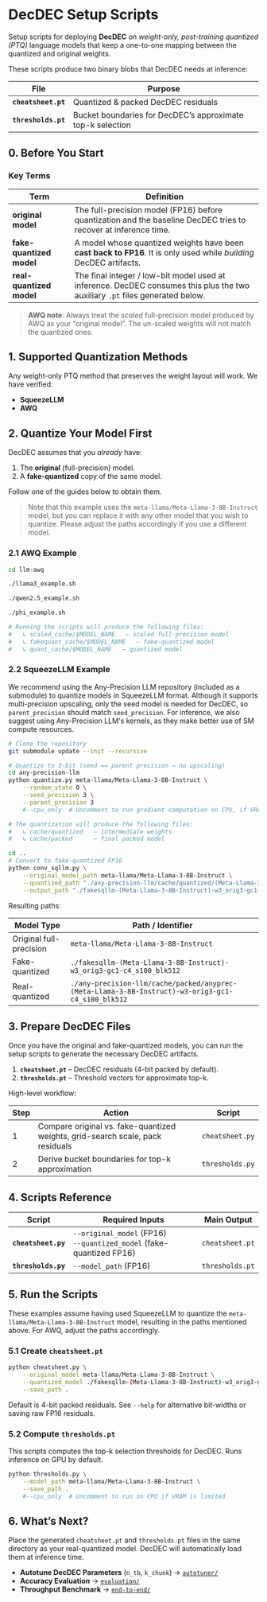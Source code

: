 # DecDEC Setup Scripts

Setup scripts for deploying **DecDEC** on *weight-only, post-training quantized (PTQ)* language models that keep a one-to-one mapping between the quantized and original weights.

These scripts produce two binary blobs that DecDEC needs at inference:

| File | Purpose |
| ---- | ------- |
| **`cheatsheet.pt`** | Quantized & packed DecDEC residuals |
| **`thresholds.pt`** | Bucket boundaries for DecDEC’s approximate top-k selection |

## 0. Before You Start

### Key Terms

| Term | Definition |
|------|------------|
| **original model** | The full-precision model (FP16) before quantization and the baseline DecDEC tries to recover at inference time. |
| **fake-quantized model** | A model whose quantized weights have been **cast back to FP16**. It is only used while *building* DecDEC artifacts. |
| **real-quantized model** | The final integer / low-bit model used at inference. DecDEC consumes this plus the two auxiliary `.pt` files generated below. |

> **AWQ note**: Always treat the *scaled* full-precision model produced by AWQ as your “original model”. The un-scaled weights will not match the quantized ones.

## 1. Supported Quantization Methods

Any weight-only PTQ method that preserves the weight layout will work. We have verified:

- **SqueezeLLM**
- **AWQ**

## 2. Quantize Your Model First

DecDEC assumes that you *already* have:

1. The **original** (full-precision) model.
2. A **fake-quantized** copy of the same model.

Follow one of the guides below to obtain them.

> Note that this example uses the `meta-llama/Meta-Llama-3-8B-Instruct` model, but you can replace it with any other model that you wish to quantize. Please adjust the paths accordingly if you use a different model.

### 2.1 AWQ Example

```bash
cd llm-awq

./llama3_example.sh

./qwen2.5_example.sh

./phi_example.sh

# Running the scripts will produce the following files:
#   ↳ scaled_cache/$MODEL_NAME   – scaled full-precision model
#   ↳ fakequant_cache/$MODEL_NAME   – fake-quantized model
#   ↳ quant_cache/$MODEL_NAME   – quantized model
```

### 2.2 SqueezeLLM Example

We recommend using the Any-Precision LLM repository (included as a submodule) to quantize models in SqueezeLLM format. Although it supports multi-precision upscaling, only the seed model is needed for DecDEC, so `parent_precision` should match `seed_precision`. For inference, we also suggest using Any-Precision LLM's kernels, as they make better use of SM compute resources.

```bash
# Clone the repository
git submodule update --init --recursive

# Quantize to 3-bit (seed == parent precision → no upscaling)
cd any-precision-llm
python quantize.py meta-llama/Meta-Llama-3-8B-Instruct \
    --random_state 0 \
    --seed_precision 3 \
    --parent_precision 3
    #--cpu_only  # Uncomment to run gradient computation on CPU, if VRAM is limited

# The quantization will produce the following files:
#   ↳ cache/quantized   – intermediate weights
#   ↳ cache/packed      – final packed model

cd ..
# Convert to fake-quantized FP16
python conv_sqllm.py \
    --original_model_path meta-llama/Meta-Llama-3-8B-Instruct \
    --quantized_path "./any-precision-llm/cache/quantized/(Meta-Llama-3-8B-Instruct)-w3-orig3-gc1-c4_s100_blk512" \
    --output_path "./fakesqllm-(Meta-Llama-3-8B-Instruct)-w3_orig3-gc1-c4_s100_blk512"
```

Resulting paths:

| Model Type | Path / Identifier |
|------------|------------------|
| Original full-precision | `meta-llama/Meta-Llama-3-8B-Instruct` |
| Fake-quantized | `./fakesqllm-(Meta-Llama-3-8B-Instruct)-w3_orig3-gc1-c4_s100_blk512` |
| Real-quantized | `./any-precision-llm/cache/packed/anyprec-(Meta-Llama-3-8B-Instruct)-w3-orig3-gc1-c4_s100_blk512` |

## 3. Prepare DecDEC Files

Once you have the original and fake-quantized models, you can run the setup scripts to generate the necessary DecDEC artifacts.

1. **`cheatsheet.pt`** – DecDEC residuals (4-bit packed by default).
2. **`thresholds.pt`** – Threshold vectors for approximate top-k.

High-level workflow:

| Step | Action | Script |
|------|--------|--------|
| 1 | Compare original vs. fake-quantized weights, grid-search scale, pack residuals | `cheatsheet.py` |
| 2 | Derive bucket boundaries for top-k approximation | `thresholds.py` |

## 4. Scripts Reference

| Script | Required Inputs | Main Output |
|--------|-----------------|-------------|
| **`cheatsheet.py`** | `--original_model` (FP16)<br>`--quantized_model` (fake-quantized FP16) | `cheatsheet.pt` |
| **`thresholds.py`** | `--model_path` (FP16) | `thresholds.pt` |

## 5. Run the Scripts

These examples assume having used SqueezeLLM to quantize the `meta-llama/Meta-Llama-3-8B-Instruct` model, resulting in the paths mentioned above. For AWQ, adjust the paths accordingly.

### 5.1 Create `cheatsheet.pt`

```bash
python cheatsheet.py \
    --original_model meta-llama/Meta-Llama-3-8B-Instruct \
    --quantized_model ./fakesqllm-(Meta-Llama-3-8B-Instruct)-w3_orig3-gc1-c4_s100_blk512 \
    --save_path .
```

Default is 4-bit packed residuals. See `--help` for alternative bit-widths or saving raw FP16 residuals.

### 5.2 Compute `thresholds.pt`

This scripts computes the top-k selection thresholds for DecDEC. Runs inference on GPU by default.

```bash
python thresholds.py \
    --model_path meta-llama/Meta-Llama-3-8B-Instruct \
    --save_path .
    #--cpu_only  # Uncomment to run on CPU if VRAM is limited
```

## 6. What’s Next?

Place the generated `cheatsheet.pt` and `thresholds.pt` files in the same directory as your real-quantized model. DecDEC will automatically load them at inference time.

- **Autotune DecDEC Parameters** (`n_tb`, `k_chunk`) → [`autotuner/`](../autotuner/)
- **Accuracy Evaluation** → [`evaluation/`](../evaluation/)
- **Throughput Benchmark** → [`end-to-end/`](../end-to-end/)
